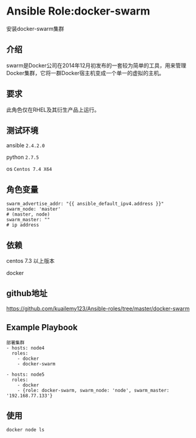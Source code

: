 # Ansible Role:docker-swarm

安装docker-swarm集群

## 介绍

swarm是Docker公司在2014年12月初发布的一套较为简单的工具，用来管理Docker集群，它将一群Docker宿主机变成一个单一的虚拟的主机。



## 要求

此角色仅在RHEL及其衍生产品上运行。

## 测试环境

ansible `2.4.2.0`

python `2.7.5`

os `Centos 7.4 X64`

## 角色变量
    swarm_advertise_addr: "{{ ansible_default_ipv4.address }}"
    swarm_node: 'master'
    # (master, node)
    swarm_master: ""
    # ip address

## 依赖

centos 7.3 以上版本

docker

## github地址
https://github.com/kuailemy123/Ansible-roles/tree/master/docker-swarm

## Example Playbook
    部署集群
    - hosts: node4
      roles:
        - docker
        - docker-swarm

    - hosts: node5
      roles:
        - docker
        - {role: docker-swarm, swarm_node: 'node', swarm_master: '192.168.77.133'}


## 使用
```
docker node ls
```